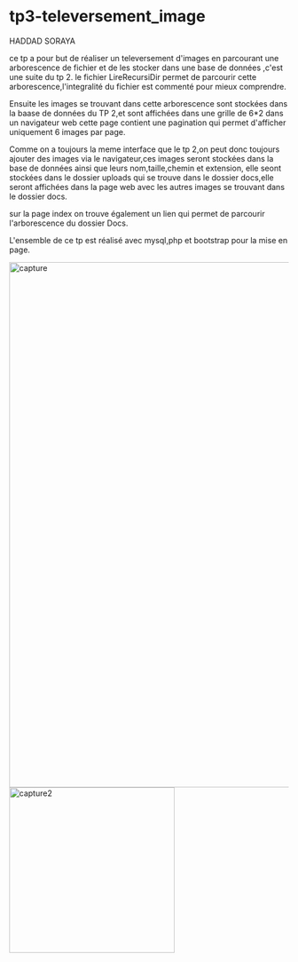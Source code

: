 
# tp3-televersement_image

HADDAD SORAYA 

ce tp a pour but de réaliser un televersement d'images en parcourant une arborescence de fichier et de les stocker dans une base de données ,c'est une suite du tp 2.
le fichier LireRecursiDir permet de parcourir cette arborescence,l'integralité du fichier est commenté pour mieux comprendre.

Ensuite les images se trouvant dans cette arborescence sont stockées dans la baase de données du TP 2,et sont affichées dans une grille de 6*2 dans un navigateur web
cette page contient une pagination qui permet d'afficher uniquement 6 images par page.

Comme on a toujours la meme interface que le tp 2,on peut donc toujours ajouter des images via le navigateur,ces images seront stockées dans la base de données ainsi que 
leurs nom,taille,chemin et extension, elle seont stockées dans le dossier uploads qui se trouve dans le  dossier docs,elle seront affichées dans la page web avec
les autres images se trouvant dans le dossier docs.

sur la page index on trouve également un lien qui permet de parcourir l'arborescence du dossier Docs.

L'ensemble de ce tp est réalisé avec mysql,php et bootstrap pour la mise en page.

<img width="946" alt="capture" src="https://user-images.githubusercontent.com/82716367/159891552-d3f42ece-cfbc-4e78-bd13-916fbed84226.png">
<img width="298" alt="capture2" src="https://user-images.githubusercontent.com/82716367/159891566-931cd33f-77fa-4117-ae15-fc8606399a84.png">
